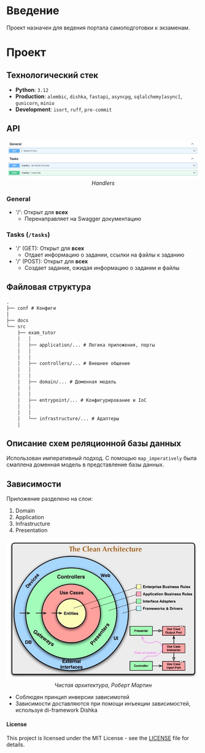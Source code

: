 # Введение
Проект назначен для ведения портала самоподготовки к экзаменам.

# Проект
## Технологический стек
- **Python**: `3.12`
- **Production**: `alembic`, `dishka`, `fastapi`, `asyncpg`, `sqlalchemy[async]`, `gunicorn`, `minio`
- **Development**: `isort`, `ruff`, `pre-commit`
## API
<p align="center">
  <img src="docs/API.jpg" alt="Correct Dependency with DI" />
  <br><em>Handlers</em>
</p>

### General
- '/': Открыт для **всех**
   - Перенаправляет на Swagger документацию

### Tasks (`/tasks`)

- '/' (GET): Открыт для **всех**
  - Отдает информацию о задании, ссылки на файлы к заданию
- '/' (POST): Открыт для **всех**
  - Создает задание, ожидая информацию о задании и файлы

## Файловая структура
```
.
├── conf # Конфиги
│  
├── docs
└── src
    ├── exam_tutor
    │   │
    │   ├── application/... # Логика приложения, порты
    │   │  
    │   │  
    │   ├── controllers/... # Внешнее общение
    │   │  
    │   │  
    │   ├── domain/... # Доменная модель
    │   │  
    │   │  
    │   ├── entrypoint/... # Конфигурирование и IoC
    │   │  
    │   │  
    │   └── infrastructure/... # Адаптеры
    │  

```

## Описание схем реляционной базы данных
Использован императивный подход. С помощью `map_imperatively` была смаплена доменная модель в представление базы данных.

## Зависимости
Приложение разделено на слои:
1. Domain
2. Application
3. Infrastructure
4. Presentation

<p align="center">
  <img src="docs/CA.jpg" alt="Correct Dependency with DI" />
  <br><em>Чистая архитектура, Роберт Мартин</em>
</p>

- Соблюден принцип инверсии зависимотей
- Зависимости доставляются при помощи инъекции зависимостей, используя di-framework Dishka
#### License

This project is licensed under the MIT License - see the [LICENSE](./LICENSE) file for details.
